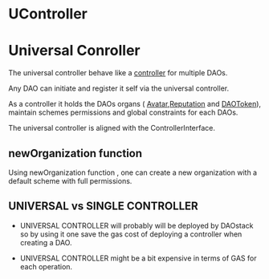 # UController

# Universal Conroller

The universal controller behave like a [controller](Controller.md) for multiple DAOs.

Any DAO can initiate and register it self via the universal controller.

As a controller it holds the DAOs organs ( [Avatar](./Avatar.md),[Reputation](Reputation.md) and [DAOToken](DAOToken.md)), maintain schemes permissions and global constraints for each DAOs.

The universal controller is aligned with the ControllerInterface.

## newOrganization function

Using newOrganization function , one can create a new organization with a default scheme with full permissions.

## UNIVERSAL vs SINGLE CONTROLLER

- UNIVERSAL CONTROLLER will probably will be deployed by DAOstack so by using it
   one save the gas cost of deploying a controller when creating a DAO.
   
- UNIVERSAL CONTROLLER might be a bit expensive in terms of GAS for each operation. 
